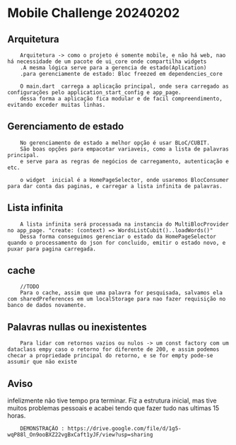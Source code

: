 # Mobile Challenge 20240202

## Arquitetura

        Arquitetura -> como o projeto é somente mobile, e não há web, nao há necessidade de um pacote de ui_core onde compartilha widgets
        .A mesma lógica serve para a gerencia de estado(Aplication)
        .para gerenciamente de estado: Bloc freezed em dependencies_core

        O main.dart  carrega a aplicação principal, onde sera carregado as configurações pelo application_start_config e app_page.
        dessa forma a aplicação fica modular e de facil compreendimento, evitando exceder muitas linhas.


## Gerenciamento de estado

        No gerenciamento de estado a melhor opção é usar BLoC/CUBIT.
        São boas opções para empacotar variaveis, como a lista de palavras principal.
        e serve para as regras de negócios de carregamento, autenticação e etc.

        o widget  inicial é a HomePageSelector, onde usaremos BlocConsumer para dar conta das paginas, e carregar a lista infinita de palavras.

## Lista infinita
        
        A lista infinita será processada na instancia do MultiBlocProvider no app_page. "create: (context) => WordsListCubit()..loadWords()"
        Dessa forma conseguimos gerenciar o estado da HomePageSelector quando o processamento do json for concluido, emitir o estado novo, e puxar para pagina carregada.

## cache
        
        //TODO
        Para o cache, assim que uma palavra for pesquisada, salvamos ela com sharedPreferences em um localStorage para nao fazer requisição no banco de dados novamente.

## Palavras nullas ou inexistentes

        Para lidar com retornos vazios ou nulos -> um const factory com um dataclass empy caso o retorno for diferente de 200, e assim podemos checar a propriedade principal do retorno, e se for empty pode-se assumir que não existe



## Aviso

infelizmente não tive tempo pra terminar.
 Fiz a estrutura inicial, mas tive muitos problemas pessoais e acabei tendo que fazer tudo nas ultimas 15 horas.

        DEMONSTRAÇÃO : https://drive.google.com/file/d/1g5-wqP88l_On9ooBXZ22vgBxCaft1yJF/view?usp=sharing
